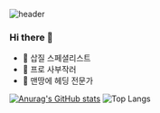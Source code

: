 ![header](https://capsule-render.vercel.app/api?type=waving&color=gradient&height=300&section=header&text=Madang%20Garden&fontAlignY=40&fontSize=90)

### Hi there 👋
- 🚀 삽질 스페셜리스트
- 🎸 프로 사부작러
- 🎯 맨땅에 헤딩 전문가

[![Anurag's GitHub stats](https://github-readme-stats.vercel.app/api?username=mdgarden&show_icons=true)](https://github.com/anuraghazra/github-readme-stats)
![Top Langs](https://github-readme-stats.vercel.app/api/top-langs/?username=mdgarden&size_weight=0.5&count_weight=0.5)
    


